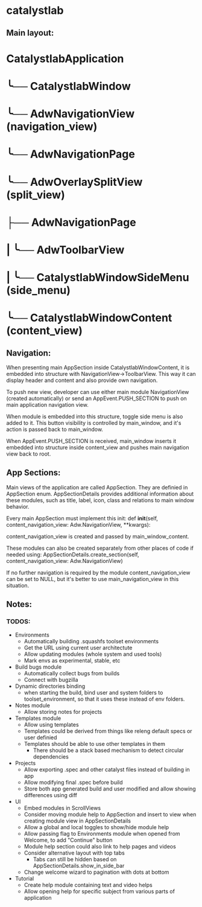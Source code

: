 # catalystlab

## Main layout:

# CatalystlabApplication
# ╰── CatalystlabWindow
#     ╰── AdwNavigationView (navigation_view)
#         ╰── AdwNavigationPage
#             ╰── AdwOverlaySplitView (split_view)
#                 ├── AdwNavigationPage
#                 |   ╰── AdwToolbarView
#                 |       ╰── CatalystlabWindowSideMenu (side_menu)
#                 ╰── CatalystlabWindowContent (content_view)

## Navigation:

When presenting main AppSection inside CatalystlabWindowContent, it is embedded
into structure with NavigationView->ToolbarView. This way it can display header
and content and also provide own navigation.

To push new view, developer can use either main module NavigationView (created
automatically) or send an AppEvent.PUSH_SECTION to push on main application
navigation view.

When module is embedded into this structure, toggle side menu is also added to
it. This button visibility is controlled by main_window, and it's action is
passed back to main_window.

When AppEvent.PUSH_SECTION is received, main_window inserts it embedded into
structure inside content_view and pushes main navigation view back to root.

## App Sections:

Main views of the application are called AppSection. They are definied in
AppSection enum. AppSectionDetails provides additional information about these
modules, such as title, label, icon, class and relations to main window
behavior.

Every main AppSection must implement this init:
def __init__(self, content_navigation_view: Adw.NavigationView, **kwargs):

content_navigation_view is created and passed by main_window_content.

These modules can also be created separately from other places of code if needed
using:
AppSectionDetails.create_section(self, content_navigation_view: Adw.NavigationView)

If no further navigation is required by the module content_navigation_view can
be set to NULL, but it's better to use main_navigation_view in this situation.

## Notes:

### TODOS:
- Environments
    - Automatically building .squashfs toolset environments
    - Get the URL using current user architectute
    - Allow updating modules (whole system and used tools)
    - Mark envs as experimental, stable, etc
- Build bugs module
    - Automatically collect bugs from builds
    - Connect with bugzilla
- Dynamic directories binding
    - when starting the build, bind user and system folders to
      toolset_environment, so that it uses these instead of env folders.
- Notes module
    - Allow storing notes for projects
- Templates module
    - Allow using templates
    - Templates could be derived from things like releng default specs or user definied
    - Templates should be able to use other templates in them
        - There should be a stack based mechanism to detect circular dependencies
- Projects
    - Allow exporting .spec and other catalyst files instead of building in app
    - Allow modifying final .spec before build
    - Store both app generated build and user modified and allow showing differences using diff
- UI
    - Embed modules in ScrollViews
    - Consider moving module help to AppSection and insert to view when creating module view in AppSectionDetails
    - Allow a global and local toggles to show/hide module help
    - Allow passing flag to Environments module when opened from Welcome, to add "Continue" button
    - Module help section could also link to help pages and videos
    - Consider alternative layout with top tabs
        - Tabs can still be hidden based on AppSectionDetails.show_in_side_bar
    - Change welcome wizard to pagination with dots at bottom
- Tutorial
    - Create help module containing text and video helps
    - Allow opening help for specific subject from various parts of application
